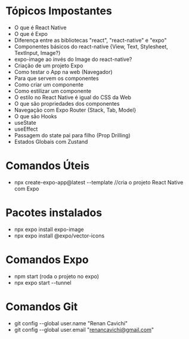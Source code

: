 # Tópicos Impostantes
- O que é React Native
- O que é Expo
- Diferença entre as bibliotecas "react", "react-native" e "expo"
- Componentes básicos do react-native {View, Text, Stylesheet, TextInput, Image?}
- expo-image ao invés do Image do react-native?
- Criação de um projeto Expo
- Como testar o App na web (Navegador)
- Para que servem os componentes
- Como criar um componente
- Como estilizar um componente
- O estilo no React Native é igual do CSS da Web
- O que são propriedades dos componentes
- Navegação com Expo Router {Stack, Tab, Model}
- O que são Hooks
- useState
- useEffect
- Passagem do state pai para filho (Prop Drilling)
- Estados Globais com Zustand

# Comandos Úteis

- npx create-expo-app@latest --template  //cria o projeto React Native com Expo

# Pacotes instalados

- npx expo install expo-image
- npx expo install @expo/vector-icons

# Comandos Expo

- npm start (roda o projeto no expo)
- npx expo start --tunnel 

# Comandos Git

- git config --global user.name "Renan Cavichi"
- git config --global user.email "renancavichi@gmail.com"
